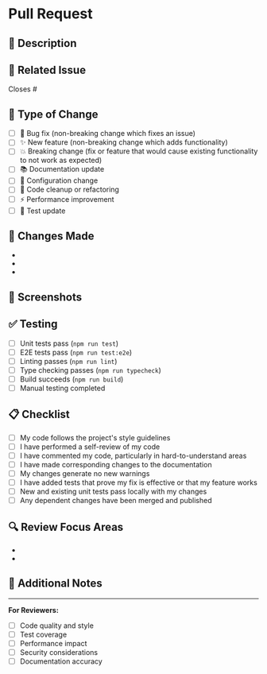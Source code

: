 # Pull Request

## 📝 Description

<!-- Provide a brief description of what this PR does -->

## 🔗 Related Issue

<!-- Link to the issue this PR addresses -->

Closes #<!-- issue number -->

## 🧪 Type of Change

<!-- Mark the relevant option with an "x" -->

- [ ] 🐛 Bug fix (non-breaking change which fixes an issue)
- [ ] ✨ New feature (non-breaking change which adds functionality)
- [ ] 💥 Breaking change (fix or feature that would cause existing functionality to not work as expected)
- [ ] 📚 Documentation update
- [ ] 🔧 Configuration change
- [ ] 🧹 Code cleanup or refactoring
- [ ] ⚡ Performance improvement
- [ ] 🧪 Test update

## 🚀 Changes Made

<!-- List the main changes made in this PR -->

-
-
-

## 📸 Screenshots

<!-- If applicable, add screenshots to help explain your changes -->

## ✅ Testing

<!-- Describe the tests you ran to verify your changes -->

- [ ] Unit tests pass (`npm run test`)
- [ ] E2E tests pass (`npm run test:e2e`)
- [ ] Linting passes (`npm run lint`)
- [ ] Type checking passes (`npm run typecheck`)
- [ ] Build succeeds (`npm run build`)
- [ ] Manual testing completed

## 📋 Checklist

<!-- Mark completed items with an "x" -->

- [ ] My code follows the project's style guidelines
- [ ] I have performed a self-review of my code
- [ ] I have commented my code, particularly in hard-to-understand areas
- [ ] I have made corresponding changes to the documentation
- [ ] My changes generate no new warnings
- [ ] I have added tests that prove my fix is effective or that my feature works
- [ ] New and existing unit tests pass locally with my changes
- [ ] Any dependent changes have been merged and published

## 🔍 Review Focus Areas

<!-- Highlight specific areas where you'd like reviewers to focus -->

-
-

## 📝 Additional Notes

<!-- Add any additional notes, context, or considerations for reviewers -->

---

**For Reviewers:**

- [ ] Code quality and style
- [ ] Test coverage
- [ ] Performance impact
- [ ] Security considerations
- [ ] Documentation accuracy
